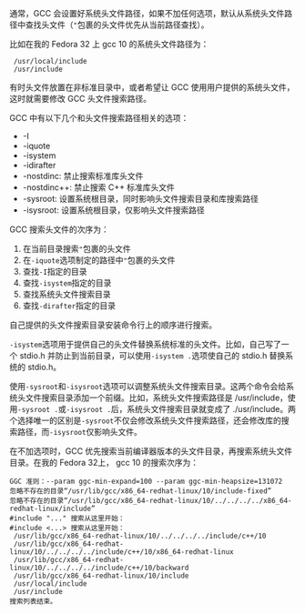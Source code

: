 通常，GCC 会设置好系统头文件路径，如果不加任何选项，默认从系统头文件路径中查找头文件（`"`包裹的头文件优先从当前路径查找）。

比如在我的 Fedora 32 上 gcc 10 的系统头文件路径为：

```shell
 /usr/local/include
 /usr/include
```

有时头文件放置在非标准目录中，或者希望让 GCC 使用用户提供的系统头文件，这时就需要修改 GCC 头文件搜索路径。

GCC 中有以下几个和头文件搜索路径相关的选项：

- -I
- -iquote
- -isystem
- -idirafter
- -nostdinc: 禁止搜索标准库头文件
- -nostdinc++: 禁止搜索 C++ 标准库头文件
- -sysroot: 设置系统根目录，同时影响头文件搜索目录和库搜索路径
- -isysroot: 设置系统根目录，仅影响头文件搜索路径

GCC 搜索头文件的次序为：

1. 在当前目录搜索`"`包裹的头文件
2. 在`-iquote`选项制定的路径中`"`包裹的头文件
3. 查找`-I`指定的目录
4. 查找`-isystem`指定的目录
5. 查找系统头文件搜索目录
6. 查找`-dirafter`指定的目录

自己提供的头文件搜索目录安装命令行上的顺序进行搜索。

`-isystem`选项用于提供自己的头文件替换系统标准的头文件。比如，自己写了一个 stdio.h 并防止到当前目录，可以使用`-isystem .`选项使自己的  stdio.h 替换系统的 stdio.h。

使用`-sysroot`和`-isysroot`选项可以调整系统头文件搜索目录。这两个命令会给系统头文件搜索目录添加一个前缀。比如，系统头文件搜索路径是 /usr/include，使用`-sysroot .`或`-isysroot .`后，系统头文件搜索目录就变成了 ./usr/include。两个选择唯一的区别是`-sysroot`不仅会修改系统头文件搜索路径，还会修改库的搜索路径，而`-isysroot`仅影响头文件。

在不加选项时，GCC 优先搜索当前编译器版本的头文件目录，再搜索系统头文件目录。在我的 Fedora 32上， gcc 10 的搜索次序为：

```shell
GGC 准则：--param ggc-min-expand=100 --param ggc-min-heapsize=131072
忽略不存在的目录“/usr/lib/gcc/x86_64-redhat-linux/10/include-fixed”
忽略不存在的目录“/usr/lib/gcc/x86_64-redhat-linux/10/../../../../x86_64-redhat-linux/include”
#include "..." 搜索从这里开始：
#include <...> 搜索从这里开始：
 /usr/lib/gcc/x86_64-redhat-linux/10/../../../../include/c++/10
 /usr/lib/gcc/x86_64-redhat-linux/10/../../../../include/c++/10/x86_64-redhat-linux
 /usr/lib/gcc/x86_64-redhat-linux/10/../../../../include/c++/10/backward
 /usr/lib/gcc/x86_64-redhat-linux/10/include
 /usr/local/include
 /usr/include
搜索列表结束。
```



